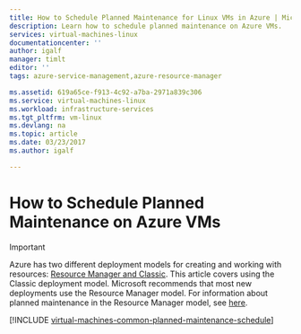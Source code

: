 ```yaml
---
title: How to Schedule Planned Maintenance for Linux VMs in Azure | Microsoft Docs
description: Learn how to schedule planned maintenance on Azure VMs.
services: virtual-machines-linux
documentationcenter: ''
author: igalf
manager: timlt
editor: ''
tags: azure-service-management,azure-resource-manager

ms.assetid: 619a65ce-f913-4c92-a7ba-2971a839c306
ms.service: virtual-machines-linux
ms.workload: infrastructure-services
ms.tgt_pltfrm: vm-linux
ms.devlang: na
ms.topic: article
ms.date: 03/23/2017
ms.author: igalf

---
```

# How to Schedule Planned Maintenance on Azure VMs
> [!IMPORTANT]
> Azure has two different deployment models for creating and working with resources: [Resource Manager and Classic](../../resource-manager-deployment-model.md). This article covers using the Classic deployment model. Microsoft recommends that most new deployments use the Resource Manager model. For information about planned maintenance in the Resource Manager model, see [here](../windows/planned-maintenance.md?toc=%2fazure%2fvirtual-machines%2flinux%2ftoc.json).
 
[!INCLUDE [virtual-machines-common-planned-maintenance-schedule](../../../includes/virtual-machines-common-planned-maintenance-schedule.md)]
